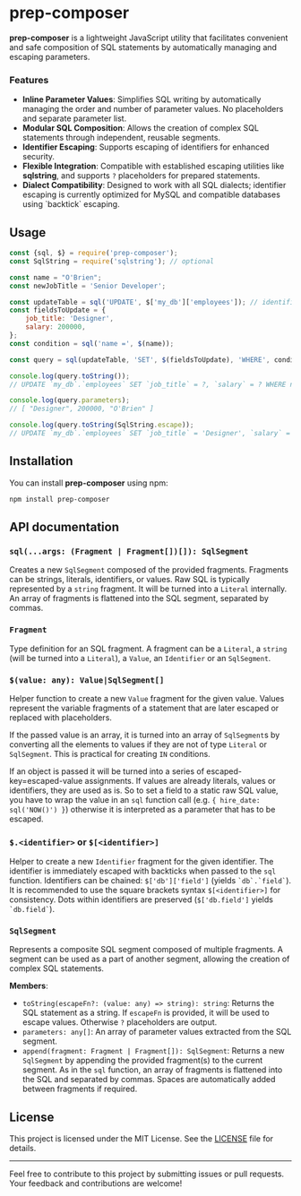 # prep-composer

**prep-composer** is a lightweight JavaScript utility that facilitates convenient and safe composition of SQL
statements by automatically managing and escaping parameters.

### Features

- **Inline Parameter Values**: Simplifies SQL writing by automatically managing the order and number of parameter
  values. No placeholders and separate parameter list.
- **Modular SQL Composition**: Allows the creation of complex SQL statements through independent, reusable segments.
- **Identifier Escaping**: Supports escaping of identifiers for enhanced security.
- **Flexible Integration**: Compatible with established escaping utilities like **sqlstring**, and supports `?`
  placeholders for prepared statements.
- **Dialect Compatibility**: Designed to work with all SQL dialects; identifier escaping is currently optimized for
  MySQL and compatible databases using \`backtick\` escaping.

## Usage

```javascript
const {sql, $} = require('prep-composer');
const SqlString = require('sqlstring'); // optional

const name = "O'Brien";
const newJobTitle = 'Senior Developer';

const updateTable = sql('UPDATE', $['my_db']['employees']); // identifier escaping is optional
const fieldsToUpdate = {
    job_title: 'Designer',
    salary: 200000,
};
const condition = sql('name =', $(name));

const query = sql(updateTable, 'SET', $(fieldsToUpdate), 'WHERE', condition);

console.log(query.toString());
// UPDATE `my_db`.`employees` SET `job_title` = ?, `salary` = ? WHERE name = ?

console.log(query.parameters);
// [ "Designer", 200000, "O'Brien" ]

console.log(query.toString(SqlString.escape));
// UPDATE `my_db`.`employees` SET `job_title` = 'Designer', `salary` = 200000 WHERE name = 'O\'Brien'
```

## Installation

You can install **prep-composer** using npm:

```bash
npm install prep-composer
```

## API documentation

### `sql(...args: (Fragment | Fragment[])[]): SqlSegment`

Creates a new `SqlSegment` composed of the provided fragments. Fragments can be strings, literals,
identifiers, or values. Raw SQL is typically represented by a `string` fragment. It will be turned into a `Literal`
internally. An array of fragments is flattened into the SQL segment, separated by commas. 

### `Fragment`

Type definition for an SQL fragment. A fragment can be a `Literal`, a `string` (will be turned into a `Literal`),
a `Value`, an `Identifier` or an `SqlSegment`.

### `$(value: any): Value|SqlSegment[]`

Helper function to create a new `Value` fragment for the given value. Values represent the variable fragments of 
a statement that are later escaped or replaced with placeholders.

If the passed value is an array, it is turned into 
an array of `SqlSegment`s by converting all the elements to values if they are not of type `Literal` or `SqlSegment`.
This is practical for creating `IN` conditions.

If an object is passed it will be turned into a series of escaped-key=escaped-value assignments. If values are already
literals, values or identifiers, they are used as is. So to set a field to a static raw SQL value, you have to wrap
the value in an `sql` function call (e.g. `{ hire_date: sql('NOW()') }`) otherwise it is interpreted as a parameter
that has to be escaped.

### `$.<identifier>` or `$[<identifier>]`

Helper to create a new `Identifier` fragment for the given identifier. The identifier is immediately escaped
with backticks when passed to the `sql` function. Identifiers can be chained: `$['db']['field']` 
(yields `` `db`.`field` ``). It is recommended to use the square
brackets syntax `$[<identifier>]` for consistency. Dots within identifiers are preserved (`$['db.field']` 
yields `` `db.field` ``).

### `SqlSegment`

Represents a composite SQL segment composed of multiple fragments. A segment can be used as a part of another
segment, allowing the creation of complex SQL statements.

**Members**:
  - `toString(escapeFn?: (value: any) => string): string`: Returns the SQL statement as a string. 
    If `escapeFn` is provided, it will be used to escape values. Otherwise `?` placeholders are output.
  - `parameters: any[]`: An array of parameter values extracted from the SQL segment.
  - `append(fragment: Fragment | Fragment[]): SqlSegment`: Returns a new `SqlSegment` by appending the provided
    fragment(s) to the current segment. As in the `sql` function, an array of fragments is flattened into the SQL and
    separated by commas. Spaces are automatically added between fragments if required.

## License

This project is licensed under the MIT License. See the [LICENSE](LICENSE) file for details.

---

Feel free to contribute to this project by submitting issues or pull requests. Your feedback and contributions
are welcome!
